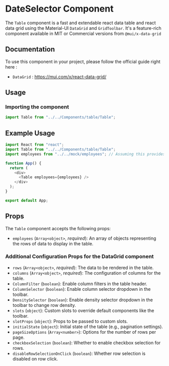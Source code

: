 # DateSelector Component

The `Table` component is a fast and extendable react data table and react data grid using the Material-UI `DataGrid` and `GridToolbar`. It's a feature-rich component available in MIT or Commercial versions from `@mui/x-data-grid`

## Documentation

To use this component in your project, please follow the official guide right here :

- `DataGrid` : https://mui.com/x/react-data-grid/

## Usage

### Importing the component

```js
import Table from "../../Components/table/Table";
```

## Example Usage

```js
import React from "react";
import Table from "../../Components/table/Table";
import employees from "../../mock/employees"; // Assuming this provides an array of employee data

function App() {
  return (
    <div>
      <Table employees={employees} />
    </div>
  );
}

export default App;
```

## Props

The `Table` component accepts the following props:

- `employees` (`Array<object>`, _required_): An array of objects representing the rows of data to display in the table.

### Additional Configuration Props for the DataGrid component

- `rows` (`Array<object>`, _required_): The data to be rendered in the table.
- `columns` (`Array<object>`, _required_): The configuration of columns for the table.
- `ColumnFilter` (`boolean`): Enable column filters in the table header.
- `ColumnSelector` (`boolean`): Enable column selector dropdown in the toolbar.
- `DensitySelector` (`boolean`): Enable density selector dropdown in the toolbar to change row density.
- `slots` (`object`): Custom slots to override default components like the toolbar.
- `slotProps` (`object`): Props to be passed to custom slots.
- `initialState` (`object`): Initial state of the table (e.g., pagination settings).
- `pageSizeOptions` (`Array<number>`): Options for the number of rows per page.
- `checkboxSelection` (`boolean`): Whether to enable checkbox selection for rows.
- `disableRowSelectionOnClick` (`boolean`): Whether row selection is disabled on row click.
